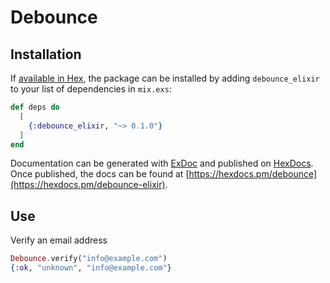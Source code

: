 # Debounce


## Installation

If [available in Hex](https://hex.pm/docs/publish), the package can be installed
by adding `debounce_elixir` to your list of dependencies in `mix.exs`:

```elixir
def deps do
  [
    {:debounce_elixir, "~> 0.1.0"}
  ]
end
```

Documentation can be generated with [ExDoc](https://github.com/elixir-lang/ex_doc)
and published on [HexDocs](https://hexdocs.pm). Once published, the docs can
be found at [https://hexdocs.pm/debounce](https://hexdocs.pm/debounce-elixir).

## Use


Verify an email address

```elixir
Debounce.verify("info@example.com")
{:ok, "unknown", "info@example.com"}
```
